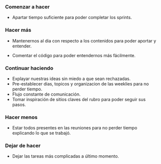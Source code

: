 ### Comenzar a hacer

- Apartar tiempo suficiente para poder completar los sprints.

### Hacer más

- Mantenernos al dia con respecto a los contenidos para poder aportar y entender.

- Comentar el código para poder entendernos más fácilmente.

### Continuar haciendo

- Explayar nuestras ideas sin miedo a que sean rechazadas.
- Pre-establecer dias, topicos y organizacion de las weeklies para no perder tiempo.
- Flujo constante de comunicación.
- Tomar inspiración de sitios claves del rubro para poder seguir sus pasos.

### Hacer menos

- Estar todos presentes en las reuniones para no perder tiempo explicando lo que se trabajó.

### Dejar de hacer

- Dejar las tareas más complicadas a último momento.